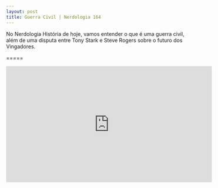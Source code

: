 ```yaml
---
layout: post
title: Guerra Civil | Nerdologia 164
---
```


No Nerdologia História de hoje, vamos entender o que é uma guerra civil, além de uma disputa entre Tony Stark e Steve Rogers sobre o futuro dos Vingadores.

=====

<iframe width="560" height="315" src="https://www.youtube.com/embed/Ber6oDeHM9k" frameborder="0" allowfullscreen></iframe>

